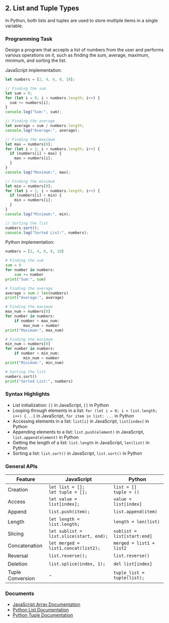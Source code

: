 

## 2. List and Tuple Types

In Python, both lists and tuples are used to store multiple items in a single variable.

### Programming Task

Design a program that accepts a list of numbers from the user and performs various operations on it, such as finding the sum, average, maximum, minimum, and sorting the list.

JavaScript implementation:
```javascript
let numbers = [2, 4, 6, 8, 10];

// Finding the sum
let sum = 0;
for (let i = 0; i < numbers.length; i++) {
  sum += numbers[i];
}
console.log("Sum:", sum);

// Finding the average
let average = sum / numbers.length;
console.log("Average:", average);

// Finding the maximum
let max = numbers[0];
for (let i = 1; i < numbers.length; i++) {
  if (numbers[i] > max) {
    max = numbers[i];
  }
}
console.log("Maximum:", max);

// Finding the minimum
let min = numbers[0];
for (let i = 1; i < numbers.length; i++) {
  if (numbers[i] < min) {
    min = numbers[i];
  }
}
console.log("Minimum:", min);

// Sorting the list
numbers.sort();
console.log("Sorted List:", numbers);
```

Python implementation:

```python
numbers = [2, 4, 6, 8, 10]

# Finding the sum
sum = 0
for number in numbers:
    sum += number
print("Sum:", sum)

# Finding the average
average = sum / len(numbers)
print("Average:", average)

# Finding the maximum
max_num = numbers[0]
for number in numbers:
    if number > max_num:
        max_num = number
print("Maximum:", max_num)

# Finding the minimum
min_num = numbers[0]
for number in numbers:
    if number < min_num:
        min_num = number
print("Minimum:", min_num)

# Sorting the list
numbers.sort()
print("Sorted List:", numbers)
```

### Syntax Highlights
- List initialization: `[]` in JavaScript, `[]` in Python
- Looping through elements in a list: `for (let i = 0; i < list.length; i++) {...}` in JavaScript, `for item in list: ...` in Python
- Accessing elements in a list: `list[i]` in JavaScript, `list[index]` in Python
- Appending elements to a list: `list.push(element)` in JavaScript, `list.append(element)` in Python
- Getting the length of a list: `list.length` in JavaScript, `len(list)` in Python
- Sorting a list: `list.sort()` in JavaScript, `list.sort()` in Python



### General APIs
| Feature | JavaScript | Python |
|---------|------------|--------|
| Creation | `let list = [];` <br> `let tuple = [];` | `list = []` <br> `tuple = ()` |
| Access | `let value = list[index];` | `value = list[index]` |
| Append | `list.push(item);` | `list.append(item)` |
| Length | `let length = list.length;` | `length = len(list)` |
| Slicing | `let sublist = list.slice(start, end);` | `sublist = list[start:end]` |
| Concatenation | `let merged = list1.concat(list2);` | `merged = list1 + list2` |
| Reversal | `list.reverse();` | `list.reverse()` |
| Deletion | `list.splice(index, 1);` | `del list[index]` |
| Tuple Conversion | - | `tuple_list = tuple(list);` |

### Documents
- [JavaScript Array Documentation](https://developer.mozilla.org/en-US/docs/Web/JavaScript/Reference/Global_Objects/Array)
- [Python List Documentation](https://docs.python.org/3/tutorial/introduction.html#lists)
- [Python Tuple Documentation](https://docs.python.org/3/tutorial/datastructures.html#tuples-and-sequences)


